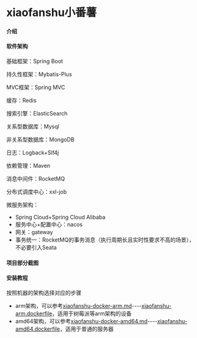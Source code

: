 # xiaofanshu小番薯

#### 介绍

#### 软件架构

基础框架：Spring Boot

持久性框架：Mybatis-Plus

MVC框架：Spring MVC

缓存：Redis

搜索引擎：ElasticSearch

关系型数据库：Mysql

非关系型数据库：MongoDB

日志：Logback+Slf4j

依赖管理：Maven

消息中间件：RocketMQ

分布式调度中心：xxl-job

微服务架构：

- Spring Cloud+Spring Cloud Alibaba
- 服务中心+配置中心：nacos
- 网关：gateway
- 事务统一：RocketMQ的事务消息（执行周期长且实时性要求不高的场景），不必要引入Seata

#### 项目部分截图

#### 安装教程
按照机器的架构选择对应的步骤
- arm架构，可以参考[xiaofanshu-docker-arm.md](https://github.com/123yyh123/xiaofanshu/blob/master/xiaofanshu-docker-arm.md)----[xiaofanshu-arm.dockerfile](https://github.com/123yyh123/xiaofanshu/blob/master/xiaofanshu-arm.dockerfile)，适用于树莓派等arm架构的设备
- amd64架构，可以参考[xiaofanshu-docker-amd64.md](https://github.com/123yyh123/xiaofanshu/blob/master/xiaofanshu-docker-amd.md)----[xiaofanshu-amd64.dockerfile](https://github.com/123yyh123/xiaofanshu/blob/master/xiaofanshu-amd64.dockerfile)，适用于普通的服务器











